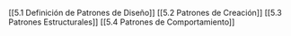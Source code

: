 [[5.1 Definición de Patrones de Diseño]]
[[5.2 Patrones de Creación]]
[[5.3 Patrones Estructurales]]
[[5.4 Patrones de Comportamiento]]